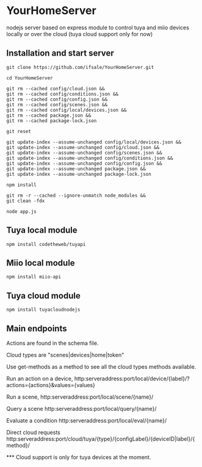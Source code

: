 # YourHomeServer

nodejs server based on express module to control tuya and miio devices locally or over the cloud (tuya cloud support only for now)

## Installation and start server

```
git clone https://github.com/ifsale/YourHomeServer.git

cd YourHomeServer

git rm --cached config/cloud.json &&
git rm --cached config/conditions.json &&
git rm --cached config/config.json &&
git rm --cached config/scenes.json &&
git rm --cached config/local/devices.json &&
git rm --cached package.json &&
git rm --cached package-lock.json

git reset

git update-index --assume-unchanged config/local/devices.json &&
git update-index --assume-unchanged config/cloud.json &&
git update-index --assume-unchanged config/scenes.json &&
git update-index --assume-unchanged config/conditions.json &&
git update-index --assume-unchanged config/config.json &&
git update-index --assume-unchanged package.json &&
git update-index --assume-unchanged package-lock.json

npm install

git rm -r --cached --ignore-unmatch node_modules &&
git clean -fdx

node app.js

```

## Tuya local module

```
npm install codetheweb/tuyapi
```

## Miio local module

```
npm install miio-api
```

## Tuya cloud module

```
npm install tuyacloudnodejs
```

## Main endpoints

Actions are found in the schema file.

Cloud types are "scenes|devices|home|token"

Use get-methods as a method to see all the cloud types methods available.


Run an action on a device, 
http:serveraddress:port/local/device/{label}/?actions={actions}&values={values}

Run a scene, 
http:serveraddress:port/local/scene/{name}/

Query a scene
http:serveraddress:port/local/query/{name}/

Evaluate a condition
http:serveraddress:port/local/eval/{name}/

Direct cloud requests
http:serveraddress:port/cloud/tuya/{type}/{configLabel}/{deviceID|label}/{method}/

*** Cloud support is only for tuya devices at the moment.
